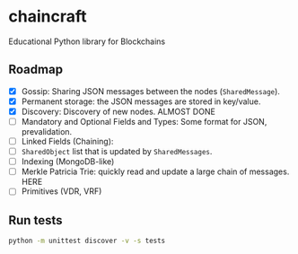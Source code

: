 # chaincraft
Educational Python library for Blockchains

## Roadmap

- [x] Gossip: Sharing JSON messages between the nodes (`SharedMessage`).
- [x] Permanent storage: the JSON messages are stored in key/value.
- [x] Discovery: Discovery of new nodes. ALMOST DONE
- [ ] Mandatory and Optional Fields and Types: Some format for JSON, prevalidation.
- [ ] Linked Fields (Chaining):
- [ ] `SharedObject` list that is updated by `SharedMessages`. 
- [ ] Indexing (MongoDB-like)
- [ ] Merkle Patricia Trie: quickly read and update a large chain of messages. HERE
- [ ] Primitives (VDR, VRF)

## Run tests

```bash
python -m unittest discover -v -s tests
```

